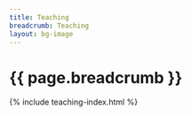 ```yaml
---
title: Teaching
breadcrumb: Teaching
layout: bg-image
---
```

# {{ page.breadcrumb }}

{% include teaching-index.html %}

